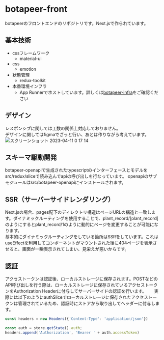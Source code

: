 # botapeer-front
botapeerのフロントエンドのリポジトリです。Next.jsで作られています。

## 基本技術
- cssフレームワーク
  - material-ui
- css
  - emotion
- 状態管理
  - redux-toolkit 
- 本番環境インフラ
  - App Runnerでホストしています。詳しくは[botapeer-infra](https://github.com/calmandhelp/botapeer-infra)をご確認ください　

## デザイン
レスポンシブに関しては工数の関係上対応しておりません。  
デザインに関してはfigmaでざっと行い、あとは作りながら考えています。
![スクリーンショット 2023-04-11 0 17 14](https://user-images.githubusercontent.com/39892315/230930911-d59eeb4b-8a97-4be5-9e9c-716be0844646.png)

## スキーマ駆動開発
botapeer-openapiで生成されたtypescriptのインターフェースとモデルをsrc/redux/sliceで読み込んでapiの呼び出しを行なっています。
openapiのサブモジュールはsrc/botapeer-openapiにインストールされます。

## SSR（サーバーサイドレンダリング）
Next.jsの場合、pages配下のディレクトリ構造はページURLの構造と一致します。ダイナミックルーティングを使用することで、plant_record/[plant_record]のようにするとplant_record/1のように動的にページを変更することが可能になります。  
基本的にダイナミックルーティングをしている箇所はSSRをしています。これはuseEffectを利用してコンポーネントがマウントされた後に404ページを表示させると、画面が一瞬表示されてしまい、見栄えが悪いからです。

## 認証
アクセストークンは認証後、ローカルストレージに保存されます。POSTなどのAPI呼び出しを行う際は、ローカルストレージに保存されているアクセストークンをAuthorization Headerに付与してサーバーサイドの認証を行います。　　
実際には以下のようにauthSliceでローカルストレージに保存されたアクセストークンは管理されているため、認証時にストアから取り出してヘッダーに付与します。
```typescript
const headers = new Headers({'Content-Type': 'application/json'})
  
const auth = store.getState().auth;
headers.append('Authorization', 'Bearer ' + auth.accessToken)
```
